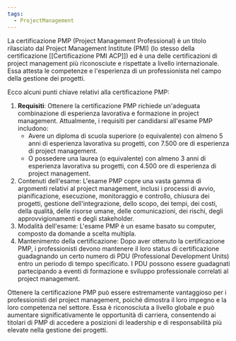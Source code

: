 ```yaml
---
tags:
  - ProjectManagement
---
```



La certificazione PMP (Project Management Professional) è un titolo rilasciato dal Project Management Institute (PMI) (lo stesso della certificazione [[Certificazione PMI ACP]]) ed è una delle certificazioni di project management più riconosciute e rispettate a livello internazionale.
Essa attesta le competenze e l'esperienza di un professionista nel campo della gestione dei progetti.

Ecco alcuni punti chiave relativi alla certificazione PMP:

1. **Requisiti**: Ottenere la certificazione PMP richiede un'adeguata combinazione di esperienza lavorativa e formazione in project management. Attualmente, i requisiti per candidarsi all'esame PMP includono:
   - Avere un diploma di scuola superiore (o equivalente) con almeno 5 anni di esperienza lavorativa su progetti, con 7.500 ore di esperienza di project management.
   - O possedere una laurea (o equivalente) con almeno 3 anni di esperienza lavorativa su progetti, con 4.500 ore di esperienza di project management.
2. Contenuti dell'esame: L'esame PMP copre una vasta gamma di argomenti relativi al project management, inclusi i processi di avvio, pianificazione, esecuzione, monitoraggio e controllo, chiusura dei progetti, gestione dell'integrazione, dello scopo, dei tempi, dei costi, della qualità, delle risorse umane, delle comunicazioni, dei rischi, degli approvvigionamenti e degli stakeholder.
3. Modalità dell'esame: L'esame PMP è un esame basato su computer, composto da domande a scelta multipla.
4. Mantenimento della certificazione: Dopo aver ottenuto la certificazione PMP, i professionisti devono mantenere il loro status di certificazione guadagnando un certo numero di PDU (Professional Development Units) entro un periodo di tempo specificato. I PDU possono essere guadagnati partecipando a eventi di formazione e sviluppo professionale correlati al project management.

Ottenere la certificazione PMP può essere estremamente vantaggioso per i professionisti del project management, poiché dimostra il loro impegno e la loro competenza nel settore.
Essa è riconosciuta a livello globale e può aumentare significativamente le opportunità di carriera, consentendo ai titolari di PMP di accedere a posizioni di leadership e di responsabilità più elevate nella gestione dei progetti.
